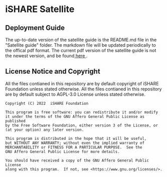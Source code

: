# iSHARE Satellite
## Deployment Guide
The up-to-date version of the satellite guide is the README.md file in the "Satellite guide" folder. The markdown file will be updated periodically to the offical pdf format. The current pdf version of the satellite guide is not the newest version, and be found[ here ]( Satellite%20VM%20model%20deployment%20guide_pub.pdf ). 

## License Notice and Copyright

All the files contianed in this repository are by default copyright of iSHARE Foundation unless stated otherwise.
All the files contianed in this repository are by default subject to AGPL-3.0 License unless stated otherwise.

    Copyright (C) 2022  iSHARE Foundation

    This program is free software: you can redistribute it and/or modify
    it under the terms of the GNU Affero General Public License as published
    by the Free Software Foundation, either version 3 of the License, or
    (at your option) any later version.

    This program is distributed in the hope that it will be useful,
    but WITHOUT ANY WARRANTY; without even the implied warranty of
    MERCHANTABILITY or FITNESS FOR A PARTICULAR PURPOSE.  See the
    GNU Affero General Public License for more details.

    You should have received a copy of the GNU Affero General Public License
    along with this program.  If not, see <https://www.gnu.org/licenses/>.
